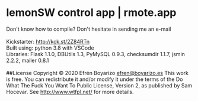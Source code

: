 # lemonSW control app | rmote.app

Don't know how to compile? Don't hesitate in sending me an e-mail<br>
<br>
Kickstarter: http://kck.st/2Z84RTn<br>
Built using: python 3.8 with VSCode<br>
Libraries: Flask 1.1.0, DBUtils 1.3, PyMySQL 0.9.3, checksumdir 1.1.7, jsmin 2.2.2, mailer 0.8.1<br>
<br>
##License
Copyright © 2020 Efrén Boyarizo <efren@boyarizo.es>
This work is free. You can redistribute it and/or modify it under the
terms of the Do What The Fuck You Want To Public License, Version 2,
as published by Sam Hocevar. See http://www.wtfpl.net/ for more details.